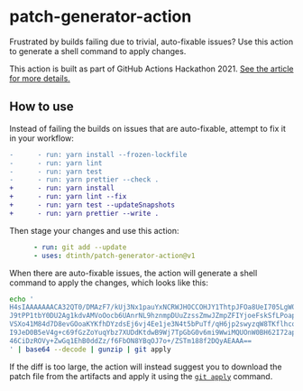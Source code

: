 # patch-generator-action

Frustrated by builds failing due to trivial, auto-fixable issues? Use this action to generate a shell command to apply changes.

This action is built as part of GitHub Actions Hackathon 2021. [See the article for more details.](https://dt.in.th/go/patch-generator-action/article)

## How to use

Instead of failing the builds on issues that are auto-fixable, attempt to fix it in your workflow:

```diff
-      - run: yarn install --frozen-lockfile
-      - run: yarn lint
-      - run: yarn test
-      - run: yarn prettier --check .
+      - run: yarn install
+      - run: yarn lint --fix
+      - run: yarn test --updateSnapshots
+      - run: yarn prettier --write .
```

Then stage your changes and use this action:

<!-- prettier-ignore-start -->

```yaml
      - run: git add --update
      - uses: dtinth/patch-generator-action@v1
```

<!-- prettier-ignore-end -->

When there are auto-fixable issues, the action will generate a shell command to apply the changes, which looks like this:

```sh
echo '
H4sIAAAAAAACA32QT0/DMAzF7/kUj3Nx1pauYxNCRWJHOCCOHJY1ThtpJFOa8UeI705LgW0c5oPl
J9tPP1tbY0DU2Ag1kdvAMVoOocb6UAnrNL9hznmpDUuZzssZmwJZmpZFIYjoeFskSfLPoapAGZIM
VSXo41M84d7D8evGOoaKYKfhDYzdsEj6vj4Ee1je3N4t5bPuTf/qH6jp2swyzqW8TKflhcqOofbT
I9JeD0B5eV4g+c69fGzZoYuqYbz7XUDdKtdwB9Wj7TpGbG0v6mi9WwiMQUOnW0BH62I72apYt9Sw
46CiDzROVy+ZwGq1EhB0ddZz/f6FbON8YBqOJ7o+/ZSTm188f2DQyAEAAA==
' | base64 --decode | gunzip | git apply
```

If the diff is too large, the action will instead suggest you to download the patch file from the artifacts and apply it using the [`git apply`](https://git-scm.com/docs/git-apply) command.

